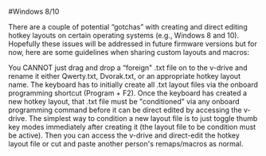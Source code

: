 #Windows 8/10

There are a couple of potential “gotchas” with creating and direct editing hotkey layouts on 
certain operating systems (e.g., Windows 8 and 10). Hopefully these issues will be addressed 
in future firmware versions but for now, here are some guidelines when sharing custom layouts
and macros:

You CANNOT just drag and drop a “foreign" .txt file on to the v-drive and rename it either
Qwerty.txt, Dvorak.txt, or an appropriate hotkey layout name. The keyboard has to initially
create all .txt layout files via the onboard programming shortcut (Program + F2).
Once the keyboard has created a new hotkey layout, that .txt file must be "conditioned" via
any onboard programming command before it can be direct edited by accessing the v-drive. The
simplest way to condition a new layout file is to just toggle thumb key modes immediately
after creating it (the layout file to be condition must be active). Then you can access the
v-drive and direct-edit the hotkey layout file or cut and paste another person's remaps/macros
as normal.

